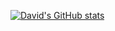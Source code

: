 [![David's GitHub stats](https://github-readme-stats.vercel.app/api?username=daviddykeuk&count_private=true)](https://github.com/anuraghazra/github-readme-stats)
